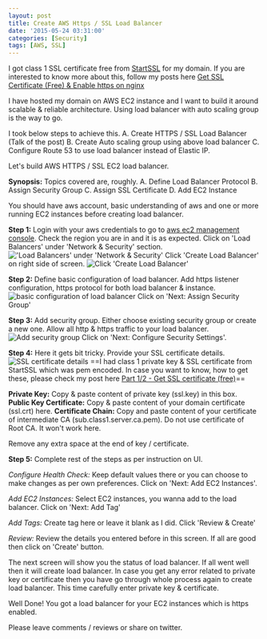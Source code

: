 ```yaml
---
layout: post
title: Create AWS Https / SSL Load Balancer
date: '2015-05-24 03:31:00'
categories: [Security]
tags: [AWS, SSL]
---
```


I got class 1 SSL certificate free from [StartSSL](https://www.startssl.com/) for my domain. 
If you are interested to know more about this, follow my posts here [Get SSL Certificate (Free) & Enable https on nginx](http://bit.ly/1L6XePf)

I have hosted my domain on AWS EC2 instance and I want to build it around scalable & reliable architecture. Using load balancer with auto scaling group is the way to go.

I took below steps to achieve this.
A. Create HTTPS / SSL Load Balancer (Talk of the post)
B. Create Auto scaling group using above load balancer
C. Configure Route 53 to use load balancer instead of Elastic IP.

Let's build AWS HTTPS / SSL EC2 load balancer.

**Synopsis:**
Topics covered are, roughly.
A. Define Load Balancer Protocol
B. Assign Security Group
C. Assign SSL Certificate
D. Add EC2 Instance

You should have aws account, basic understanding of aws and one or more running EC2 instances before creating load balancer.

**Step 1:**
Login with your aws credentials to go to [aws ec2 management console](https://ap-southeast-1.console.aws.amazon.com/ec2/v2/home).
Check the region you are in and it is as expected.
Click on 'Load Balancers' under 'Network & Security' section.
!['Load Balancers' under 'Network & Security'](https://ashishapy-ghost.s3.amazonaws.com/2015/May/1elb-1432444010267.jpg)
Click 'Create Load Balancer' on right side of screen.
![Click 'Create Load Balancer'](https://ashishapy-ghost.s3.amazonaws.com/2015/May/2elb-1432444285176.jpg)

**Step 2:**
Define basic configuration of load balancer.
Add https listener configuration, https protocol for both load balancer & instance.
![basic configuration of load balancer](https://ashishapy-ghost.s3.amazonaws.com/2015/May/3elb-1432444641729.jpg)
Click on 'Next: Assign Security Group'

**Step 3:**
Add security group. Either choose existing security group or create a new one. Allow all http & https traffic to your load balancer.
![Add security group](https://ashishapy-ghost.s3.amazonaws.com/2015/May/4elb-1432446047203.jpg)
Click on 'Next: Configure Security Settings'.

**Step 4:**
Here it gets bit tricky. Provide your SSL certificate details.
![SSL certificate details](https://ashishapy-ghost.s3.amazonaws.com/2015/May/5elb-1432446553171.jpg)
==I had class 1 private key & SSL certificate from StartSSL which was pem encoded. In case you want to know, how to get these, please check my post here [Part 1/2 - Get SSL certificate (free)](https://ashishapy.com/part-12-get-ssl-certificate-free/)==

**Private Key:** 
Copy & paste content of private key (ssl.key) in this box.
**Public Key Certificate:** 
Copy & paste content of your domain certificate (ssl.crt) here.
**Certificate Chain:**
Copy and paste content of your certificate of intermediate CA (sub.class1.server.ca.pem). Do not use certificate of Root CA. It won't work here.

Remove any extra space at the end of key / certificate. 

**Step 5:**
Complete rest of the steps as per instruction on UI.

*Configure Health Check:* 
 Keep default values there or you can choose to make changes as per own preferences. Click on 'Next: Add EC2 Instances'.

*Add EC2 Instances:*
Select EC2 instances, you wanna add to the load balancer. Click on 'Next: Add Tag'

*Add Tags:*
Create tag here or leave it blank as I did. Click 'Review & Create'

*Review:*
Review the details you entered before in this screen. If all are good then click on 'Create' button.

The next screen will show you the status of load balancer. If all went well then it will create load balancer. In case you get any error related to private key or certificate then you have go through whole process again to create load balancer. This time carefully enter private key & certificate.

Well Done! You got a load balancer for your EC2 instances which is https enabled.

Please leave comments / reviews or share on twitter.
